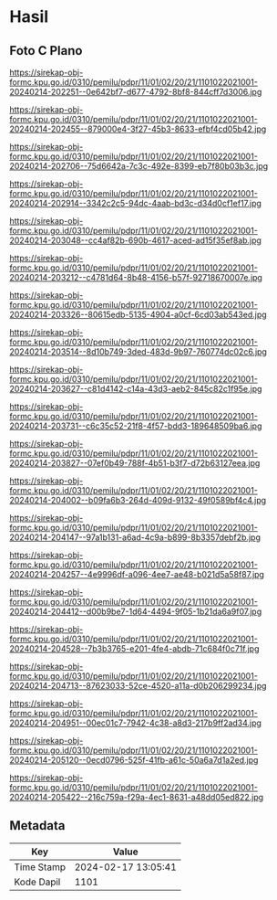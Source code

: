 # Hasil

## Foto C Plano

https://sirekap-obj-formc.kpu.go.id/0310/pemilu/pdpr/11/01/02/20/21/1101022021001-20240214-202251--0e642bf7-d677-4792-8bf8-844cff7d3006.jpg

https://sirekap-obj-formc.kpu.go.id/0310/pemilu/pdpr/11/01/02/20/21/1101022021001-20240214-202455--879000e4-3f27-45b3-8633-efbf4cd05b42.jpg

https://sirekap-obj-formc.kpu.go.id/0310/pemilu/pdpr/11/01/02/20/21/1101022021001-20240214-202706--75d6642a-7c3c-492e-8399-eb7f80b03b3c.jpg

https://sirekap-obj-formc.kpu.go.id/0310/pemilu/pdpr/11/01/02/20/21/1101022021001-20240214-202914--3342c2c5-94dc-4aab-bd3c-d34d0cf1ef17.jpg

https://sirekap-obj-formc.kpu.go.id/0310/pemilu/pdpr/11/01/02/20/21/1101022021001-20240214-203048--cc4af82b-690b-4617-aced-ad15f35ef8ab.jpg

https://sirekap-obj-formc.kpu.go.id/0310/pemilu/pdpr/11/01/02/20/21/1101022021001-20240214-203212--c4781d64-8b48-4156-b57f-92718670007e.jpg

https://sirekap-obj-formc.kpu.go.id/0310/pemilu/pdpr/11/01/02/20/21/1101022021001-20240214-203326--80615edb-5135-4904-a0cf-6cd03ab543ed.jpg

https://sirekap-obj-formc.kpu.go.id/0310/pemilu/pdpr/11/01/02/20/21/1101022021001-20240214-203514--8d10b749-3ded-483d-9b97-760774dc02c6.jpg

https://sirekap-obj-formc.kpu.go.id/0310/pemilu/pdpr/11/01/02/20/21/1101022021001-20240214-203627--c81d4142-c14a-43d3-aeb2-845c82c1f95e.jpg

https://sirekap-obj-formc.kpu.go.id/0310/pemilu/pdpr/11/01/02/20/21/1101022021001-20240214-203731--c6c35c52-21f8-4f57-bdd3-189648509ba6.jpg

https://sirekap-obj-formc.kpu.go.id/0310/pemilu/pdpr/11/01/02/20/21/1101022021001-20240214-203827--07ef0b49-788f-4b51-b3f7-d72b63127eea.jpg

https://sirekap-obj-formc.kpu.go.id/0310/pemilu/pdpr/11/01/02/20/21/1101022021001-20240214-204002--b09fa6b3-264d-409d-9132-49f0589bf4c4.jpg

https://sirekap-obj-formc.kpu.go.id/0310/pemilu/pdpr/11/01/02/20/21/1101022021001-20240214-204147--97a1b131-a6ad-4c9a-b899-8b3357debf2b.jpg

https://sirekap-obj-formc.kpu.go.id/0310/pemilu/pdpr/11/01/02/20/21/1101022021001-20240214-204257--4e9996df-a096-4ee7-ae48-b021d5a58f87.jpg

https://sirekap-obj-formc.kpu.go.id/0310/pemilu/pdpr/11/01/02/20/21/1101022021001-20240214-204412--d00b9be7-1d64-4494-9f05-1b21da6a9f07.jpg

https://sirekap-obj-formc.kpu.go.id/0310/pemilu/pdpr/11/01/02/20/21/1101022021001-20240214-204528--7b3b3765-e201-4fe4-abdb-71c684f0c71f.jpg

https://sirekap-obj-formc.kpu.go.id/0310/pemilu/pdpr/11/01/02/20/21/1101022021001-20240214-204713--87623033-52ce-4520-a11a-d0b206299234.jpg

https://sirekap-obj-formc.kpu.go.id/0310/pemilu/pdpr/11/01/02/20/21/1101022021001-20240214-204951--00ec01c7-7942-4c38-a8d3-217b9ff2ad34.jpg

https://sirekap-obj-formc.kpu.go.id/0310/pemilu/pdpr/11/01/02/20/21/1101022021001-20240214-205120--0ecd0796-525f-41fb-a61c-50a6a7d1a2ed.jpg

https://sirekap-obj-formc.kpu.go.id/0310/pemilu/pdpr/11/01/02/20/21/1101022021001-20240214-205422--216c759a-f29a-4ec1-8631-a48dd05ed822.jpg


## Metadata

| Key        | Value               |
| ---------- | ------------------- |
| Time Stamp | 2024-02-17 13:05:41 |
| Kode Dapil | 1101                |




